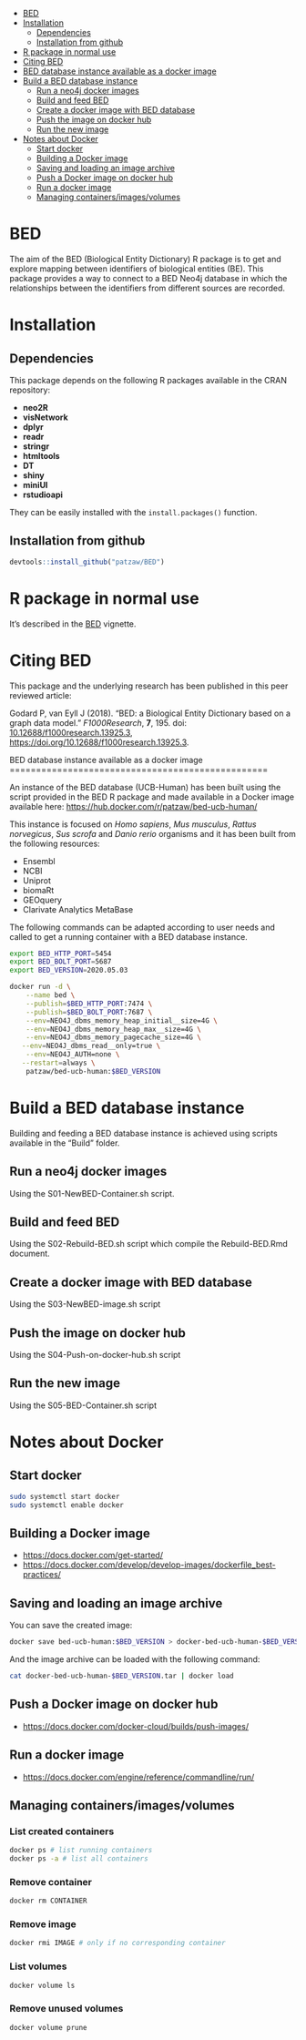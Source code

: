 -   [BED](#bed)
-   [Installation](#installation)
    -   [Dependencies](#dependencies)
    -   [Installation from github](#installation-from-github)
-   [R package in normal use](#r-package-in-normal-use)
-   [Citing BED](#citing-bed)
-   [BED database instance available as a docker
    image](#bed-database-instance-available-as-a-docker-image)
-   [Build a BED database instance](#build-a-bed-database-instance)
    -   [Run a neo4j docker images](#run-a-neo4j-docker-images)
    -   [Build and feed BED](#build-and-feed-bed)
    -   [Create a docker image with BED
        database](#create-a-docker-image-with-bed-database)
    -   [Push the image on docker hub](#push-the-image-on-docker-hub)
    -   [Run the new image](#run-the-new-image)
-   [Notes about Docker](#notes-about-docker)
    -   [Start docker](#start-docker)
    -   [Building a Docker image](#building-a-docker-image)
    -   [Saving and loading an image
        archive](#saving-and-loading-an-image-archive)
    -   [Push a Docker image on docker
        hub](#push-a-docker-image-on-docker-hub)
    -   [Run a docker image](#run-a-docker-image)
    -   [Managing
        containers/images/volumes](#managing-containersimagesvolumes)

<!----------------------------------------------------------------------------->
<!----------------------------------------------------------------------------->
BED
===

The aim of the BED (Biological Entity Dictionary) R package is to get
and explore mapping between identifiers of biological entities (BE).
This package provides a way to connect to a BED Neo4j database in which
the relationships between the identifiers from different sources are
recorded.

<!----------------------------------------------------------------------------->
<!----------------------------------------------------------------------------->
Installation
============

Dependencies
------------

This package depends on the following R packages available in the CRAN
repository:

-   **neo2R**
-   **visNetwork**
-   **dplyr**
-   **readr**
-   **stringr**
-   **htmltools**
-   **DT**
-   **shiny**
-   **miniUI**
-   **rstudioapi**

They can be easily installed with the `install.packages()` function.

Installation from github
------------------------

``` r
devtools::install_github("patzaw/BED")
```

<!----------------------------------------------------------------------------->
<!----------------------------------------------------------------------------->
R package in normal use
=======================

It’s described in the [BED](https://patzaw.github.io/BED/BED.html)
vignette.

<!----------------------------------------------------------------------------->
<!----------------------------------------------------------------------------->
Citing BED
==========

This package and the underlying research has been published in this peer
reviewed article:

<p>
Godard P, van Eyll J (2018). “BED: a Biological Entity Dictionary based
on a graph data model.” <em>F1000Research</em>, <b>7</b>, 195. doi:
<a href="https://doi.org/10.12688/f1000research.13925.3">10.12688/f1000research.13925.3</a>,
<a href="https://doi.org/10.12688/f1000research.13925.3">https://doi.org/10.12688/f1000research.13925.3</a>.
</p>
<!----------------------------------------------------------------------------->
<!----------------------------------------------------------------------------->
BED database instance available as a docker image
=================================================

An instance of the BED database (UCB-Human) has been built using the
script provided in the BED R package and made available in a Docker
image available here:
<a href="https://hub.docker.com/r/patzaw/bed-ucb-human/" class="uri">https://hub.docker.com/r/patzaw/bed-ucb-human/</a>

This instance is focused on *Homo sapiens*, *Mus musculus*, *Rattus
norvegicus*, *Sus scrofa* and *Danio rerio* organisms and it has been
built from the following resources:

-   Ensembl
-   NCBI
-   Uniprot
-   biomaRt
-   GEOquery
-   Clarivate Analytics MetaBase

The following commands can be adapted according to user needs and called
to get a running container with a BED database instance.

``` sh
export BED_HTTP_PORT=5454
export BED_BOLT_PORT=5687
export BED_VERSION=2020.05.03

docker run -d \
    --name bed \
    --publish=$BED_HTTP_PORT:7474 \
    --publish=$BED_BOLT_PORT:7687 \
    --env=NEO4J_dbms_memory_heap_initial__size=4G \
    --env=NEO4J_dbms_memory_heap_max__size=4G \
    --env=NEO4J_dbms_memory_pagecache_size=4G \
   --env=NEO4J_dbms_read__only=true \
    --env=NEO4J_AUTH=none \
   --restart=always \
    patzaw/bed-ucb-human:$BED_VERSION
```

<!----------------------------------------------------------------------------->
<!----------------------------------------------------------------------------->
Build a BED database instance
=============================

Building and feeding a BED database instance is achieved using scripts
available in the “Build” folder.

Run a neo4j docker images
-------------------------

<!------------------------->
Using the S01-NewBED-Container.sh script.

Build and feed BED
------------------

<!------------------>
Using the S02-Rebuild-BED.sh script which compile the Rebuild-BED.Rmd
document.

Create a docker image with BED database
---------------------------------------

<!--------------------------------------->
Using the S03-NewBED-image.sh script

Push the image on docker hub
----------------------------

<!---------------------------->
Using the S04-Push-on-docker-hub.sh script

Run the new image
-----------------

<!------------------>
Using the S05-BED-Container.sh script

<!----------------------------------------------------------------------------->
<!----------------------------------------------------------------------------->
Notes about Docker
==================

Start docker
------------

<!------------>
``` sh
sudo systemctl start docker
sudo systemctl enable docker
```

Building a Docker image
-----------------------

<!----------------------->
-   <a href="https://docs.docker.com/get-started/" class="uri">https://docs.docker.com/get-started/</a>
-   <a href="https://docs.docker.com/develop/develop-images/dockerfile_best-practices/" class="uri">https://docs.docker.com/develop/develop-images/dockerfile_best-practices/</a>

Saving and loading an image archive
-----------------------------------

<!----------------------------------->
You can save the created image:

``` sh
docker save bed-ucb-human:$BED_VERSION > docker-bed-ucb-human-$BED_VERSION.tar
```

And the image archive can be loaded with the following command:

``` sh
cat docker-bed-ucb-human-$BED_VERSION.tar | docker load
```

Push a Docker image on docker hub
---------------------------------

<!--------------------------------->
-   <a href="https://docs.docker.com/docker-cloud/builds/push-images/" class="uri">https://docs.docker.com/docker-cloud/builds/push-images/</a>

Run a docker image
------------------

<!------------------>
-   <a href="https://docs.docker.com/engine/reference/commandline/run/" class="uri">https://docs.docker.com/engine/reference/commandline/run/</a>

Managing containers/images/volumes
----------------------------------

<!---------------------------------->
### List created containers

``` sh
docker ps # list running containers
docker ps -a # list all containers
```

### Remove container

``` sh
docker rm CONTAINER
```

### Remove image

``` sh
docker rmi IMAGE # only if no corresponding container
```

### List volumes

``` sh
docker volume ls
```

### Remove unused volumes

``` sh
docker volume prune
```
